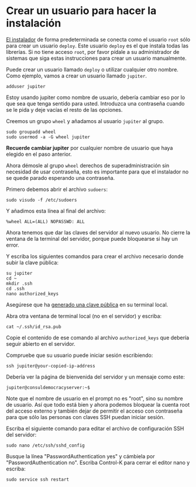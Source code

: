 # Crear un usuario para hacer la instalación

[El instalador](https://github.com/consul/installer) de forma predeterminada se conecta como el usuario `root` sólo para crear un usuario `deploy`. Este usuario `deploy` es el que instala todas las librerías. Si no tiene acceso `root`, por favor pídale a su administrador de sistemas que siga estas instrucciones para crear un usuario manualmente.

Puede crear un usuario llamado `deploy` o utilizar cualquier otro nombre. Como ejemplo, vamos a crear un usuario llamado `jupiter`.

  ```
  adduser jupiter
  ```

Estoy usando jupiter como nombre de usuario, debería cambiar eso por lo que sea que tenga sentido para usted. Introduzca una contraseña cuando se le pida y deje vacías el resto de las opciones.

Creemos un grupo `wheel` y añadamos al usuario `jupiter` al grupo.

  ```
  sudo groupadd wheel
  sudo usermod -a -G wheel jupiter
  ```

**Recuerde cambiar jupiter** por cualquier nombre de usuario que haya elegido en el paso anterior.

Ahora démosle al grupo `wheel` derechos de superadministración sin necesidad de usar contraseña, esto es importante para que el instalador no se quede parado esperando una contraseña.

Primero debemos abrir el archivo `sudoers`:

```
sudo visudo -f /etc/sudoers
```

Y añadimos esta línea al final del archivo:

```
%wheel ALL=(ALL) NOPASSWD: ALL
```

Ahora tenemos que dar las claves del servidor al nuevo usuario. No cierre la ventana de la terminal del servidor, porque puede bloquearse si hay un error.

Y escriba los siguientes comandos para crear el archivo necesario donde subir la clave pública:

```
su jupiter
cd ~
mkdir .ssh
cd .ssh
nano authorized_keys
```

Asegúrese que ha [generado una clave pública](generating_ssh_key.md) en su terminal local.

Abra otra ventana de terminal local (no en el servidor) y escriba:

```
cat ~/.ssh/id_rsa.pub
```

Copie el contenido de ese comando al archivo `authorized_keys` que debería seguir abierto en el servidor.

Compruebe que su usuario puede iniciar sesión escribiendo:

  ```
  ssh jupiter@your-copied-ip-address
  ```

Debería ver la página de bienvenida del servidor y un mensaje como este:

  ```
  jupiter@consuldemocracyserver:~$
  ```

Note que el nombre de usuario en el prompt no es "root", sino su nombre de usuario. Así que todo está bien y ahora podemos bloquear la cuenta root del acceso externo y también dejar de permitir el acceso con contraseña para que sólo las personas con claves SSH puedan iniciar sesión.

Escriba el siguiente comando para editar el archivo de configuración SSH del servidor:

  ```
  sudo nano /etc/ssh/sshd_config
  ```

Busque la línea "PasswordAuthentication yes" y cámbiela por "PasswordAuthentication no". Escriba Control-K para cerrar el editor nano y escriba:

  ```
  sudo service ssh restart
  ```

